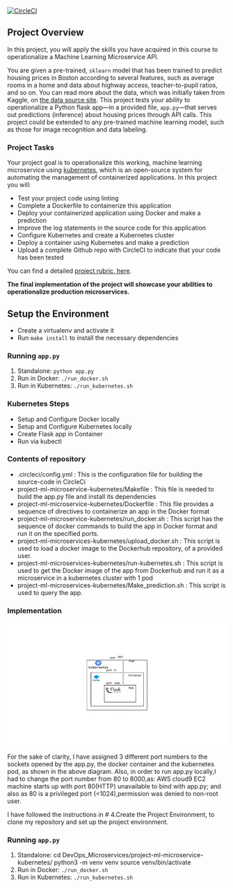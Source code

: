 [![CircleCI](https://img.shields.io/circleci/build/github/sudarshanasharma/DevOps_Microservices/circleci-project-setup)](https://app.circleci.com/pipelines/github/sudarshanasharma/DevOps_Microservices)

## Project Overview

In this project, you will apply the skills you have acquired in this course to operationalize a Machine Learning Microservice API. 

You are given a pre-trained, `sklearn` model that has been trained to predict housing prices in Boston according to several features, such as average rooms in a home and data about highway access, teacher-to-pupil ratios, and so on. You can read more about the data, which was initially taken from Kaggle, on [the data source site](https://www.kaggle.com/c/boston-housing). This project tests your ability to operationalize a Python flask app—in a provided file, `app.py`—that serves out predictions (inference) about housing prices through API calls. This project could be extended to any pre-trained machine learning model, such as those for image recognition and data labeling.

### Project Tasks

Your project goal is to operationalize this working, machine learning microservice using [kubernetes](https://kubernetes.io/), which is an open-source system for automating the management of containerized applications. In this project you will:
* Test your project code using linting
* Complete a Dockerfile to containerize this application
* Deploy your containerized application using Docker and make a prediction
* Improve the log statements in the source code for this application
* Configure Kubernetes and create a Kubernetes cluster
* Deploy a container using Kubernetes and make a prediction
* Upload a complete Github repo with CircleCI to indicate that your code has been tested

You can find a detailed [project rubric, here](https://review.udacity.com/#!/rubrics/2576/view).

**The final implementation of the project will showcase your abilities to operationalize production microservices.**


## Setup the Environment

* Create a virtualenv and activate it
* Run `make install` to install the necessary dependencies

### Running `app.py`

1. Standalone:  `python app.py`
2. Run in Docker:  `./run_docker.sh`
3. Run in Kubernetes:  `./run_kubernetes.sh`

### Kubernetes Steps

* Setup and Configure Docker locally
* Setup and Configure Kubernetes locally
* Create Flask app in Container
* Run via kubectl

### Contents of repository
* .circleci/config.yml : This is the configuration file for building the source-code in CircleCi
* project-ml-microservice-kubernetes/Makefile : This file is needed to build the app.py file and install its dependencies 
* project-ml-microservice-kubernetes/Dockerfile : This file provides a sequence of directives to containerize an app in the Docker format
* project-ml-microservice-kubernetes/run_docker.sh : This script has the sequence of docker commands to build the app in Docker format and run it on the specified ports.
* project-ml-microservices-kubernetes/upload_docker.sh : This script is used to load a docker image to the Dockerhub repository, of a provided user.
* project-ml-microservices-kubernetes/run-kubernetes.sh : This script is used to get the Docker image of the app from Dockerhub and run it as a microservice in a kubernetes cluster with 1 pod
* project-ml-microservices-kubernetes/Make_prediction.sh : This script is used to query the app.


### Implementation
![Diagram](https://github.com/sudarshanasharma/DevOps_Microservices/blob/master/project-ml-microservice-kubernetes/Diagram.jpg)

For the sake of clarity, I have assigned 3 different port numbers to the sockets opened by the app.py, the docker container and the kubernetes pod, as shown in the above diagram. Also, in order to run app.py locally,I had to change the port number from 80 to 8000,as: AWS cloud9 EC2 machine starts up with port 80(HTTP) unavailable to bind with app.py; and also as 80 is a privileged port (<1024),permission was denied to non-root user.

I have followed the instructions in # 4.Create the Project Environment, to clone my repository and set up the project environment.

### Running `app.py`
1. Standalone:
cd DevOps_Microservices/project-ml-microservice-kubernetes/
python3 -m venv venv
source venv/bin/activate
2. Run in Docker:  `./run_docker.sh`
3. Run in Kubernetes:  `./run_kubernetes.sh`





